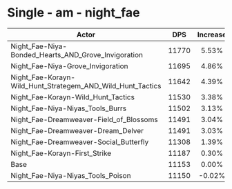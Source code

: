 # Single - am - night_fae
| Actor | DPS | Increase |
|---|:---:|:---:|
|Night_Fae-Niya-Bonded_Hearts_AND_Grove_Invigoration|11770|5.53%|
|Night_Fae-Niya-Grove_Invigoration|11695|4.86%|
|Night_Fae-Korayn-Wild_Hunt_Strategem_AND_Wild_Hunt_Tactics|11642|4.39%|
|Night_Fae-Korayn-Wild_Hunt_Tactics|11530|3.38%|
|Night_Fae-Niya-Niyas_Tools_Burrs|11502|3.13%|
|Night_Fae-Dreamweaver-Field_of_Blossoms|11491|3.04%|
|Night_Fae-Dreamweaver-Dream_Delver|11491|3.03%|
|Night_Fae-Dreamweaver-Social_Butterfly|11308|1.39%|
|Night_Fae-Korayn-First_Strike|11187|0.30%|
|Base|11153|0.00%|
|Night_Fae-Niya-Niyas_Tools_Poison|11150|-0.02%|
